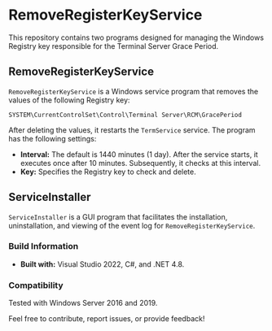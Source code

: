 # RemoveRegisterKeyService

This repository contains two programs designed for managing the Windows Registry key responsible for the Terminal Server Grace Period.

## RemoveRegisterKeyService

`RemoveRegisterKeyService` is a Windows service program that removes the values of the following Registry key:

```
SYSTEM\CurrentControlSet\Control\Terminal Server\RCM\GracePeriod
```

After deleting the values, it restarts the `TermService` service. The program has the following settings:

- **Interval:** The default is 1440 minutes (1 day). After the service starts, it executes once after 10 minutes. Subsequently, it checks at this interval.
- **Key:** Specifies the Registry key to check and delete.

## ServiceInstaller

`ServiceInstaller` is a GUI program that facilitates the installation, uninstallation, and viewing of the event log for `RemoveRegisterKeyService`.

### Build Information

- **Built with:** Visual Studio 2022, C#, and .NET 4.8.

### Compatibility

Tested with Windows Server 2016 and 2019.

Feel free to contribute, report issues, or provide feedback!